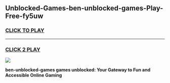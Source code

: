 
## Unblocked-Games-ben-unblocked-games-Play-Free-fy5uw
<h3>
<a href="https://premium76.site?title=ben-unblocked-games&ref=17A">CLICK TO PLAY</a></h3>
<hr>

<h3>
<a href="https://premium76.site?title=ben-unblocked-games&ref=17A">CLICK 2 PLAY</a>
  
</h3>

<a href="https://premium76.site?title=ben-unblocked-games&ref=17A"><img src="https://clearcache.store/games.png"></a>


**ben-unblocked-games games unblocked: Your Gateway to Fun and Accessible Online Gaming**
